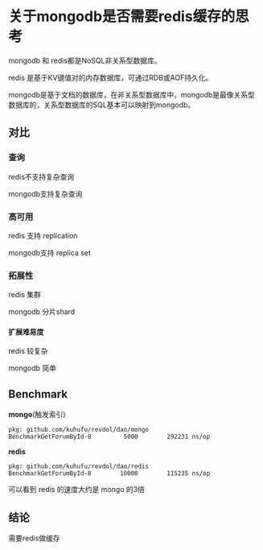 # 关于mongodb是否需要redis缓存的思考

mongodb 和 redis都是NoSQL非关系型数据库。

redis 是基于KV键值对的内存数据库，可通过RDB或AOF持久化。

mongodb是基于文档的数据库，在非关系型数据库中，mongodb是最像关系型数据库的，关系型数据库的SQL基本可以映射到mongodb。

## 对比

### 查询

redis不支持复杂查询

mongodb支持复杂查询



### 高可用

redis 支持 replication

mongodb支持 replica set



### 拓展性

redis 集群

mongodb 分片shard



#### 扩展难易度

redis 较复杂

mongodb 简单



## Benchmark

**mongo**(触发索引)

```
pkg: github.com/kuhufu/revdol/dao/mongo
BenchmarkGetForumById-8   	    5000	    292231 ns/op
```

**redis**

```
pkg: github.com/kuhufu/revdol/dao/redis
BenchmarkGetForumById-8   	   10000	    115235 ns/op
```

可以看到 redis 的速度大约是 mongo 的3倍



## 结论

需要redis做缓存